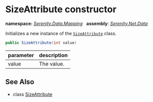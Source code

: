# SizeAttribute constructor
**namespace:** *[Serenity.Data.Mapping](../../README.md#serenity.data.mapping-namespace)*   **assembly**: *[Serenity.Net.Data](../../README.md)*

Initializes a new instance of the [`SizeAttribute`](../SizeAttribute.md) class.

```csharp
public SizeAttribute(int value)
```

| parameter | description |
| --- | --- |
| value | The value. |

## See Also

* class [SizeAttribute](../SizeAttribute.md)